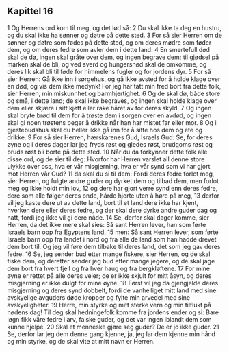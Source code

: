 ## Kapittel 16

1 Og Herrens ord kom til meg, og det lød så:
2 Du skal ikke ta deg en hustru, og du skal ikke ha sønner og døtre på dette sted.
3 For så sier Herren om de sønner og døtre som fødes på dette sted, og om deres mødre som føder dem, og om deres fedre som avler dem i dette land:
4 En smertefull død skal de dø, ingen skal gråte over dem, og ingen begrave dem; til gjødsel på marken skal de bli, og ved sverd og hungersnød skal de omkomme, og deres lik skal bli til føde for himmelens fugler og for jordens dyr.
5 For så sier Herren: Gå ikke inn i sørgehus, og gå ikke avsted for å holde klage over en død, og vis dem ikke medynk! For jeg har tatt min fred bort fra dette folk, sier Herren, min miskunnhet og barmhjertighet.
6 Og de skal dø, både store og små, i dette land; de skal ikke begraves, og ingen skal holde klage over dem eller skjære i sitt kjøtt eller rake håret av for deres skyld.
7 Og ingen skal bryte brød til dem for å trøste dem i sorgen over en avdød, og ingen skal gi noen trøstens beger å drikke når han har mistet far eller mor.
8 Og i gjestebudshus skal du heller ikke gå inn for å sitte hos dem og ete og drikke.
9 For så sier Herren, hærskarenes Gud, Israels Gud: Se, for deres øyne og i deres dager lar jeg fryds røst og gledes røst, brudgoms røst og bruds røst bli borte på dette sted.
10 Når du da forkynner dette folk alle disse ord, og de sier til deg: Hvorfor har Herren varslet all denne store ulykke over oss, hva er vår misgjerning, hva er vår synd som vi har gjort mot Herren vår Gud?
11 da skal du si til dem: Fordi deres fedre forlot meg, sier Herren, og fulgte andre guder og dyrket dem og tilbad dem, men forlot meg og ikke holdt min lov,
12 og dere har gjort verre synd enn deres fedre, dere som alle følger deres onde, hårde hjerte uten å høre på meg,
13 derfor vil jeg kaste dere ut av dette land, bort til et land dere ikke har kjent, hverken dere eller deres fedre, og der skal dere dyrke andre guder dag og natt, fordi jeg ikke vil gi dere nåde.
14 Se, derfor skal dager komme, sier Herren, da det ikke mere skal sies: Så sant Herren lever, han som førte Israels barn opp fra Egyptens land,
15 men: Så sant Herren lever, som førte Israels barn opp fra landet i nord og fra alle de land som han hadde drevet dem bort til. Og jeg vil føre dem tilbake til deres land, det som jeg gav deres fedre.
16 Se, jeg sender bud etter mange fiskere, sier Herren, og de skal fiske dem, og deretter sender jeg bud etter mange jegere, og de skal jage dem bort fra hvert fjell og fra hver haug og fra bergkløftene.
17 For mine øyne er rettet på alle deres veier; de er ikke skjult for mitt åsyn, og deres misgjerning er ikke dulgt for mine øyne.
18 Først vil jeg da gjengjelde deres misgjerning og deres synd dobbelt, fordi de vanhelliget mitt land med sine avskyelige avguders døde kropper og fylte min arvedel med sine avskyeligheter.
19 Herre, min styrke og mitt sterke vern og min tilflukt på nødens dag! Til deg skal hedningefolk komme fra jordens ender og si: Bare løgn fikk våre fedre i arv, falske guder, og det var ingen iblandt dem som kunne hjelpe.
20 Skal et menneske gjøre seg guder? De er jo ikke guder.
21 Se, derfor lar jeg dem denne gang kjenne, ja, jeg lar dem kjenne min hånd og min styrke, og de skal vite at mitt navn er Herren.
